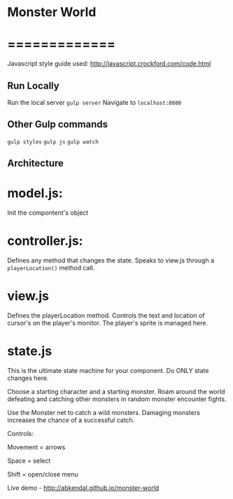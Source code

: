 # Monster World
# =============

Javascript style guide used: http://javascript.crockford.com/code.html

## Run Locally

Run the local server `gulp server`
Navigate to `localhost:8080`

## Other Gulp commands

`gulp styles`
`gulp js`
`gulp watch`

## Architecture

# model.js:
Init the compontent's object

# controller.js:
Defines any method that changes the state.
Speaks to view.js through a `playerLocation()` method call.

# view.js
Defines the playerLocation method.
Controls the text and location of cursor's on the player's monitor.
The player's sprite is managed here.

# state.js
This is the ultimate state machine for your component.
Do ONLY state changes here.

Choose a starting character and a starting monster. Roam around the world defeating and catching other monsters in random monster encounter fights.

Use the Monster net to catch a wild monsters. Damaging monsters increases the chance of a successful catch.

Controls:

Movement = arrows

Space = select

Shift = open/close menu


Live demo - http://abkendal.github.io/monster-world